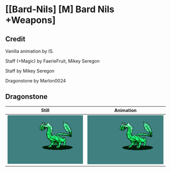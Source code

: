 # [\[Bard-Nils\] \[M\] Bard Nils +Weapons]

## Credit

Vanilla animation by IS.

Staff (+Magic) by FaerieFruit, Mikey Seregon

Staff by Mikey Seregon

Dragonstone by Marlon0024
	
## Dragonstone

| Still | Animation |
| :---: | :-------: |
| ![Dragonstone still](./Dragonstone_000.png) | ![Dragonstone animation](./Dragonstone.gif) |
